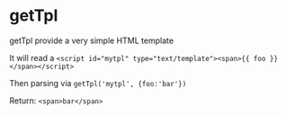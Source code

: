 # getTpl

getTpl provide a very simple HTML template

It will read a `<script id="mytpl" type="text/template"><span>{{ foo }}</span></script>`

Then parsing via `getTpl('mytpl', {foo:'bar'})`

Return: `<span>bar</span>`